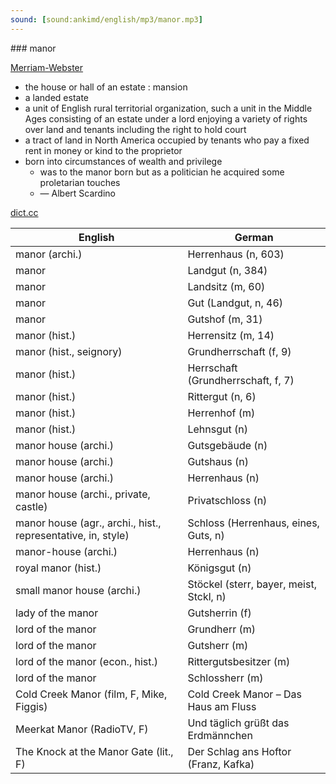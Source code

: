 ```yaml
---
sound: [sound:ankimd/english/mp3/manor.mp3]
---
```


\### manor

[Merriam-Webster](https://www.merriam-webster.com/dictionary/manor)

- the house or hall of an estate : mansion
- a landed estate
- a unit of English rural territorial organization, such a unit in the Middle Ages consisting of an estate under a lord enjoying a variety of rights over land and tenants including the right to hold court
- a tract of land in North America occupied by tenants who pay a fixed rent in money or kind to the proprietor
- born into circumstances of wealth and privilege
    - was to the manor born but as a politician he acquired some proletarian touches
    - — Albert Scardino

[dict.cc](https://www.dict.cc/manor)

| English        | German       |
| -------------- | ------------ |
| manor (archi.) | Herrenhaus (n, 603) |
| manor | Landgut (n, 384) |
| manor | Landsitz (m, 60) |
| manor | Gut (Landgut, n, 46) |
| manor | Gutshof (m, 31) |
| manor (hist.) | Herrensitz (m, 14) |
| manor (hist., seignory) | Grundherrschaft (f, 9) |
| manor (hist.) | Herrschaft (Grundherrschaft, f, 7) |
| manor (hist.) | Rittergut (n, 6) |
| manor (hist.) | Herrenhof (m) |
| manor (hist.) | Lehnsgut (n) |
| manor house (archi.) | Gutsgebäude (n) |
| manor house (archi.) | Gutshaus (n) |
| manor house (archi.) | Herrenhaus (n) |
| manor house (archi., private, castle) | Privatschloss (n) |
| manor house (agr., archi., hist., representative, in, style) | Schloss (Herrenhaus, eines, Guts, n) |
| manor-house (archi.) | Herrenhaus (n) |
| royal manor (hist.) | Königsgut (n) |
| small manor house (archi.) | Stöckel (sterr, bayer, meist, Stckl, n) |
| lady of the manor | Gutsherrin (f) |
| lord of the manor | Grundherr (m) |
| lord of the manor | Gutsherr (m) |
| lord of the manor (econ., hist.) | Rittergutsbesitzer (m) |
| lord of the manor | Schlossherr (m) |
| Cold Creek Manor (film, F, Mike, Figgis) | Cold Creek Manor – Das Haus am Fluss |
| Meerkat Manor (RadioTV, F) | Und täglich grüßt das Erdmännchen |
| The Knock at the Manor Gate (lit., F) | Der Schlag ans Hoftor (Franz, Kafka) |
